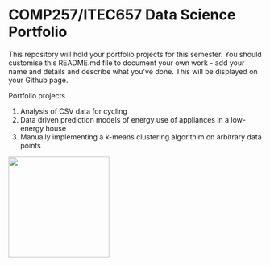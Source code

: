 COMP257/ITEC657 Data Science Portfolio 
===

This repository will hold your portfolio projects for this semester. You should customise this README.md file
to document your own work - add your name and details and describe what you've done.  This will be displayed
on your Github page.

Portfolio projects

1. Analysis of CSV data for cycling 
2. Data driven prediction models of energy use of appliances in a low-energy house
3. Manually implementing a k-means clustering algorithim on arbitrary data points
<img src ="https://git-scm.com/images/logos/downloads/Git-Logo-2Color.png/" style="width:200px;height:200px;">
